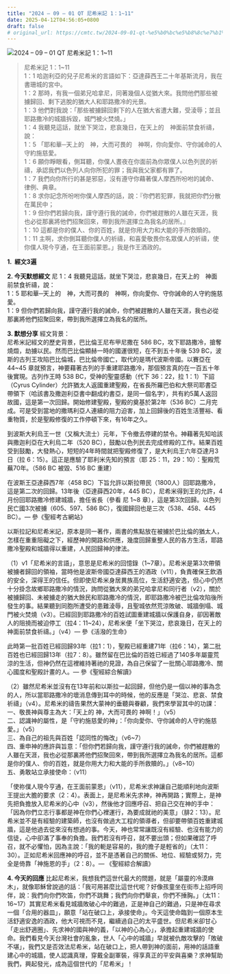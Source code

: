 ```yaml
---
title: "2024 – 09 – 01 QT 尼希米記 1：1~11"
date: 2025-04-12T04:56:05+0800
draft: false
# original_url: https://cmtc.tw/2024-09-01-qt-%e5%b0%bc%e5%b8%8c%e7%b1%b3%e8%a8%98-1%ef%bc%9a111
---
```


![2024 – 09 – 01 QT 尼希米記 1：1\~11](/images/qt.jpg  "2024 – 09 – 01 QT 尼希米記 1：1\~11")

> 尼希米記 1：1\~11  
> 1：1 哈迦利亞的兒子尼希米的言語如下：亞達薛西王二十年基斯流月，我在書珊城的宮中。  
> 1：2 那時，有我一個弟兄哈拿尼，同著幾個人從猶大來。我問他們那些被擄歸回、剩下逃脫的猶大人和耶路撒冷的光景。  
> 1：3 他們對我說：「那些被擄歸回剩下的人在猶大省遭大難，受淩辱；並且耶路撒冷的城牆拆毀，城門被火焚燒。」  
> 1：4 我聽見這話，就坐下哭泣，悲哀幾日，在天上的　神面前禁食祈禱，說：  
> 1：5 「耶和華─天上的　神，大而可畏的　神啊，你向愛你、守你誡命的人守約施慈愛。  
> 1：6 願你睜眼看，側耳聽，你僕人晝夜在你面前為你眾僕人以色列民的祈禱，承認我們以色列人向你所犯的罪；我與我父家都有罪了。  
> 1：7 我們向你所行的甚是邪惡，沒有遵守你藉著僕人摩西所吩咐的誡命、律例、典章。  
> 1：8 求你記念所吩咐你僕人摩西的話，說：『你們若犯罪，我就把你們分散在萬民中；  
> 1：9 但你們若歸向我，謹守遵行我的誡命，你們被趕散的人雖在天涯，我也必從那裏將他們招聚回來，帶到我所選擇立為我名的居所。』  
> 1：10 這都是你的僕人、你的百姓，就是你用大力和大能的手所救贖的。  
> 1：11 主啊，求你側耳聽你僕人的祈禱，和喜愛敬畏你名眾僕人的祈禱，使你僕人現今亨通，在王面前蒙恩。」我是作王酒政的。

**1.  經文3遍**

**2. 今天默想經文**
尼 1：4 我聽見這話，就坐下哭泣，悲哀幾日，在天上的　神面前禁食祈禱，說：  
1：5 耶和華─天上的　神，大而可畏的　神啊，你向愛你、守你誡命的人守約施慈愛。  
1：9 但你們若歸向我，謹守遵行我的誡命，你們被趕散的人雖在天涯，我也必從那裏將他們招聚回來，帶到我所選擇立為我名的居所。

**3. 默想分享**
經文背景：  
尼希米記經文的歷史背景，巴比倫王尼布甲尼撒在 586 BC，攻下耶路撒冷，搶奪燒燬，劫擄以民。然而巴比倫顯赫一時的國運很短，在不到五十年後 539 BC，波斯的古列王攻陷巴比倫城，巴比倫帝國亡，取代的是瑪代波斯帝國。以賽亞在 44\~45 章就預言，神要藉著古列的手重建耶路撒冷，那個預言真的在一百五十年後實現。古列作王時 538 BC，受神的聖靈感動（代下 36：22，拉 1：1）下詔（Cyrus Cylinder）允許猶太人返國重建聖殿，在省長所羅巴伯和大祭司耶書亞帶領下（哈該書及撒迦利亞書中翻成約書亞，是同一個名字），共有約5萬人返回故國，這是第一次回歸。開始修建聖殿，聖殿的奠基於第2年（536 BC）二月完成。可是受到當地的撒瑪利亞人連續的阻力迫害，加上回歸後的百姓生活豐裕、看重物質，於是聖殿修復的工作停頓下來，有16年之久。

到波斯大利烏王一世（又稱大流士）元年，下令撤去停建的禁令。神藉著先知哈該與撒迦利亞在大利烏二年（520 BC），鼓勵以色列民去完成修殿的工作。結果百姓受到鼓勵，大發熱心，短短的4年時間就把聖殿修復了，是大利烏王六年亞達月3日（拉 6：15）。這正是應驗了耶利米先知的預言（耶 25：11，29：10）：聖殿荒蕪70年。（586 BC 被毀、516 BC 重建）

在波斯王亞達薛西7年（458 BC）下旨允許以斯拉帶民（1800人）回耶路撒冷，這是第二次的回歸。13年後（亞達薛西20年，445 BC），尼希米得到王的允許，4月份回耶路撒冷修建城牆，擔任省長（參看 尼 1\~8 章），這是第3次回歸。以色列民亡國3次被擄（605、597、586 BC），復國歸回也是三次（538、458、445 BC）。— 參《聖經考古網站》

以斯拉記和尼希米記，原本是同一著作，兩書的焦點放在被擄於巴比倫的猶太人，怎樣在重重阻礙之下，經歷神的開路和供應，幾度回歸重整人民的各方生活，耶路撒冷聖殿和城牆得以重建，人民回歸神的律法。

（1）v1「尼希米的言語」，意思是尼希米的回憶錄（1\~7章）。尼希米是第3次帶領被擄者歸回的領袖，當時他是波斯帝國亞達薛西王的酒政（v11），負責確保王飲酒的安全，深得王的信任。但即使尼希米身居異族高位，生活舒適安逸，但心中仍然十分掛念故鄉耶路撒冷的情況，詢問從猶大來的弟兄哈拿尼和同行者（v2），關於被擄歸回、未被擄走的猶大餘民和耶路撒冷的情況，即耶路撒冷被巴比倫攻陷後所發生的事。結果聽到同胞所遭受的患難淩辱，且聖城依然荒涼敗破、城牆倒塌、城門被火焚燒（v3）。已經回到耶路撒冷的百姓試圖重建城牆以保護自身，卻因著敵人的阻撓而被迫停工（拉4：11\~24），尼希米便「坐下哭泣，悲哀幾日，在天上的 神面前禁食祈禱。」（v4）— 參《活潑的生命》

此時第一批百姓已經回歸93年（拉1：1），聖殿已經重建71年（拉6：14），第二批百姓也已經回歸13年（拉7：8）。雖然留在巴比倫的百姓已經過了140多年屬靈荒涼的生活，但神仍然在這裡維持著祂的見證，為自己保留了一批關心耶路撒冷、關心國度和聖殿計畫的人。— 參《聖經綜合解讀》

（2）雖然尼希米並沒有在13年前和以斯拉一起回歸，但他仍是一個以神的事為念的人，所以當耶路撒冷的壞消息傳到耳中的時候，他的反應是「哭泣、悲哀、禁食祈禱」（v4）。尼希米的禱告果然大蒙神的垂聽與眷顧，我們來學習其中的功課：  
一、敬畏神與尊主為大：「天上的 神，大而可畏的 神啊！」（v5）  
二、認識神的屬性，是「守約施慈愛的神」：「你向愛你、守你誡命的人守約施慈愛。」（v5）  
三、為自己的祖先與百姓「認同性的悔改」（v6\~7）  
四、重申神的應許與旨意：「但你們若歸向我，謹守遵行我的誡命，你們被趕散的人雖在天涯，我也必從那裏將他們招聚回來，帶到我所選擇立為我名的居所。這都是你的僕人、你的百姓，就是你用大力和大能的手所救贖的。」（v8\~10）  
五、勇敢站立承接使命：（v11）

「使祢僕人現今亨通，在王面前蒙恩」（v11），尼希米求神讓自己能順利地向波斯王提出大膽的要求（2：4）。表面上，是尼希米先求神，神再開路；實際上，是神先把負擔放入尼希米的心中（v3），然後他才回應呼召、把自己交在神的手中：「因為你們立志行事都是神在你們心裡運行，為要成就祂的美意」（腓2：13）。尼希米並不是有經驗的建築師，也沒有做過大工程的領導者，但卻要帶領百姓重建城牆，這是他過去從來沒有想過的事。今天，神也常常讓既沒有經驗、也沒有能力的信徒，心中卻滿了事奉的負擔。我們若沒有呼召，就不要出頭；但如果確認了呼召，就不必懼怕，因為主說：「我的軛是容易的，我的擔子是輕省的」（太11：30）。正如尼希米回應神的呼召，並不是憑著自己的關係、地位、經驗或努力，完全是倚靠「神施恩的手」（2：8）。— 《聖經綜合解讀》

**4. 今天的回應**
比起尼希米，我想我們這世代最大的問題，就是「屬靈的冷漠麻木」，就像耶穌曾說過的話：「我可用甚麼比這世代呢？好像孩童坐在街市上招呼同伴，說：我們向你們吹笛，你們不跳舞；我們向你們舉哀，你們不捶胸。」（太11：16\~17）其實尼希米看見城牆敗破心中的難過，正是神自己的難過，只是神在尋求一個「合用的器皿」，願意「站在破口上，承接使命」。今天這使命臨到一個原本生活舒適安逸的酒政，他大可視而不見，繼續過自己的太平盛世。但尼希米卻甘心「走出舒適圈」、先求神的國與神的義，「以神的心為心」，承擔起重建城牆的使命。我們看見今天台灣社會的亂象，世人「心中的城牆」早就被仇敵攻擊的「敗破不堪」，我們又是否效法尼希米，站在破口上，把人帶到神的面前，用神的話語重建心中的城牆，使人認識真理，穿戴全副軍裝，得享真正的平安與喜樂？求神幫助我們，興起發光，成為這個世代的「尼希米」！
